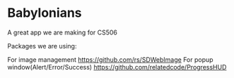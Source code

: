 # Babylonians
A great app we are making for CS506



Packages we are using:

For image management
https://github.com/rs/SDWebImage
For popup window(Alert/Error/Success)
https://github.com/relatedcode/ProgressHUD
